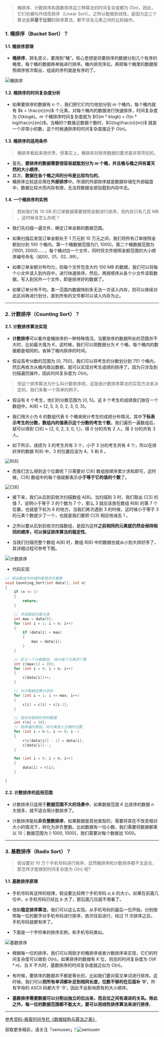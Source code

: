 > 桶排序、计数排序和基数排序这三种算法的时间复杂度都为 $O(n)$，因此，它们也被叫作线性排序（Linear Sort）。之所以能做到线性，是因为这三个算法是**非基于比较**的排序算法，都不涉及元素之间的比较操作。

### 1. 桶排序（Bucket Sort）？

#### 1.1. 桶排序原理

- **桶排序**，顾名思义，要用到“桶”。核心思想是将要排序的数据分到几个有序的桶里，每个桶的数据再单独进行排序。桶内排完序后，再把每个桶里的数据按照顺序依次取出，组成的序列就是有序的了。

![桶排序](https://upload-images.jianshu.io/upload_images/11895466-4909586832529eca.jpg?imageMogr2/auto-orient/strip%7CimageView2/2/w/1240)

#### 1.2. 桶排序的时间复杂度分析

- 如果要排序的数据有 $n$ 个，我们把它们均匀地划分到 $m$ 个桶内，每个桶内就有 $k = \frac{n}{m}$ 个元素。对每个桶内的数据进行快速排序，时间复杂度为 $O(klogk)$。$m$ 个桶排序时间复杂度就为 $O(m * klogk) = O(n * log\frac{n}{m})$。当桶的个数接近数据个数时，$O(log\frac{n}{m})$ 就是一个非常小的数，这个时候通排序的时间复杂度接近于 $O(n)$。

#### 1.3. 桶排序的适用条件

>桶排序看起来很优秀，但事实上，桶排序对排序数据的要求是非常苛刻的。
- 首先，**要排序的数据需要很容易就能划分为  $m$ 个桶，并且桶与桶之间有着天然的大小顺序**。
- 其次，**数据在各个桶之间的分布是比较均匀的**。
- 桶排序比较适合用在**外部排序**中。所谓的外部排序就是数据存储在外部磁盘中，数据比较大而内存有限，无法将数据全部加载到内存中去。

#### 1.4. 一个桶排序的实例

>假如我们有 10 GB 的订单数据需要按照金额进行排序，但内存只有几百 MB ，这时候该怎么办呢？
- 我们先扫描一遍文件，确定订单金额的数据范围。
- 如果扫描后发现订单金额处于 1 万元到 10 万元之间，我们将所有订单按照金额划分到 100 个桶内，第一个桶数据范围为[1, 1000]，第二个桶数据范围为[1001, 2000]......，每个桶对应一个文件，同时将文件按照金额范围的大小顺序编号命名（如00、01、02...99）。

- 如果订单金额分布均匀，则每个文件包含大约 100 MB 的数据，我们可以将每个小文件读入到内存中，进行快速排序。然后，再按顺序从各个小文件读取数据，写入到另外一个文件，即是排序好的数据了。

- 如果订单分布不均，某一范围内数据特别多无法一次读入内存，则可以继续对此区间再进行划分，直到所有的文件都可以读入内存为止。

---

### 2. 计数排序（Counting Sort）？
#### 2.1. 计数排序算法实现

- **计数排序**可以看作是桶排序的一种特殊情况。当要排序的数据所处的范围并不大时，比如最大值为 $K$，这时候，我们可以把数据分为 $K$ 个桶，每个桶内的数据都是相同的，省掉了桶内排序的时间。

- 假设高考分数的范围为 [0, 750]，我们可以将考生的分数划分到 751 个桶内，然后再依次从桶内取出数据，就可以实现对考生成绩的排序了。因为只涉及到扫描遍历操作，因此时间复杂度为 $O(n)$。

> 但这个排序算法为什么叫计数排序呢，这是由计数排序算法的实现方法来决定的，我们来看一个简单的例子。

- 假设有 8 个考生，他们的分数范围为 [0, 5]。这 8 个考生的成绩我们放在一个数组中，A[8] = {2, 5, 3, 0, 2, 3, 0, 3}。

- 我们用大小为 6 的数组代表 6 个桶来统计考生的成绩分布情况，其中**下标表示考生的分数，数组内的值表示这个分数的考生个数**。我们遍历一遍数组后，就可以得到 C[6] = {2, 0, 2, 3, 0, 1,}，得 0 分的共有 2 人，得 3 分的共有 3 人。

- 如下所示，成绩为 3 的考生共有 3 个，小于 3 分的考生共有 4 个，所以在排好序的数据 R[8] 中，3 的位置应该为 4，5 和 6 。

![R[8]](https://upload-images.jianshu.io/upload_images/11895466-106490803c0c792e.jpg?imageMogr2/auto-orient/strip%7CimageView2/2/w/1240)

- 而我们怎么得到这个位置呢？只需要对 C[6] 数组按顺序累计求和即可，这时候，C[6] 数组中的每个值就都表示**小于等于它的值的个数**了。

![C[6]](https://upload-images.jianshu.io/upload_images/11895466-1d4d62e72d25232b.jpg?imageMogr2/auto-orient/strip%7CimageView2/2/w/1240)

- 接下来，我们从后到前依次扫描数组 A[8]。当扫描到 3 时，我们取出 C[3] 的值 7，说明小于等于 3 的个数为 7 个，那么 3 就应该放在数组  R[8] 的第 7 个位置，也就是下标为 6 的地方。当我们再次遇到 3 的时候，这时候小于等于 3 的元素个数就少了一个，也就是我们要把 C[3] 相应地减去 1 。

- 之所以要从后到前依次扫描数组，是因为这样**之前相同的元素就仍然会保持相同的顺序，可以保证排序算法的稳定性**。

- 当我们扫描完整个数组 A[8] 时，数组  R[8] 中的数据也就从小到大排好序了，其详细过程可参考下图。

![计数排序](https://upload-images.jianshu.io/upload_images/11895466-647164bd1f44b327.jpg?imageMogr2/auto-orient/strip%7CimageView2/2/w/1240)

- 代码实现
```c
// 假设数组中存储的都是非负整数
void Counting_Sort(int data[], int n)
{
    if (n <= 1)
    {
        return;
    }

    // 寻找数组的最大值
    int max = data[0];
    for (int i = 1; i < n; i++)
    {
        if (data[i] > max)
        {
            max = data[i];
        }
    }

    // 定义一个计数数组, 统计每个元素的个数
    int c[max+1] = {0};
    for (int i = 0; i < n; i++)
    {
        c[data[i]]++;
    }

    // 对计数数组累计求和
    for (int i = 1; i <= max; i++)
    {
        c[i] = c[i] + c[i-1];
    }

    // 临时存放排好序的数据
    int r[n] = {0};
    // 倒序遍历数组，将元素放入正确的位置
    for (int i = n-1; i >= 0; i--)
    {
        r[c[data[i]] - 1] = data[i];
        c[data[i]]--;
    }

    for (int i = 0; i < n; i++)
    {
        data[i] = r[i];
    }

}
```
#### 2.2. 计数排序的适用范围

- 计数排序只适用于**数据范围不大的场景中**，如果数据范围  $K$ 比排序的数据 $n$ 大很多，就不适合用计数排序了。

- 计数排序能给**非负整数排序**，如果数据是其他类型的，需要将其在不改变相对大小的情况下，转化为非负整数。比如数据有一位小数，我们需要将数据都乘以 10；数据范围为 [-1000, 1000]，我们需要对每个数据加 1000。

---

### 3. 基数排序（Radix Sort）？

> 假设要对 10 万个手机号码进行排序，显然桶排序和计数排序都不太适合，那怎样才能做到时间复杂度为 $O(n)$ 呢?

#### 1.1. 基数排序原理

- 手机号码有这样的规律，假设要比较两个手机号码 $a, b$ 的大小，如果在前面几位中，$a$ 手机号码已经比 $b$ 大了，那后面几位就不用看了。

- 借助**稳定排序算法**，我们可以这么实现。从手机号码的最后一位开始，分别按照每一位的数字对手机号码进行排序，依次往前进行，经过 11 次排序之后，手机号码就都有序了。

- 下面是一个字符串的排序实例，和手机号码类似。

![基数排序](https://upload-images.jianshu.io/upload_images/11895466-d5acc46bb244726f.jpg?imageMogr2/auto-orient/strip%7CimageView2/2/w/1240)

- 根据每一位的排序，我们可以用刚才的桶排序或者计数排序来实现，它们的时间复杂度可以做到 $O(n)$。如果排序的数据有 $K$ 位，则总的时间复杂度为  $O(K * n)$，当 $K$ 不大时，基数排序的时间复杂度就近似为 $O(n)$。

- 有时候，要排序的数据并不都是等长的，比如我们要对英文单词进行排序。这时候，我们可以**把所有单词都补足到相同长度，位数不够的在后面补 ’0‘**，所有字母的 ASCII 码都大于 ‘0’，因此不会影响原有的大小顺序。

- **基数排序需要数据可以分割出独立的位出来，而且位之间有递进的关系。除此之外，每一位的数据范围都不能太大，要可以用线性排序算法来进行排序**。

---


[参考资料-极客时间专栏《数据结构与算法之美》](https://time.geekbang.org/column/126)

获取更多精彩，请关注「seniusen」! 
![seniusen](https://upload-images.jianshu.io/upload_images/11895466-ee82f7655f20bfeb.jpg?imageMogr2/auto-orient/strip%7CimageView2/2/w/1240)


